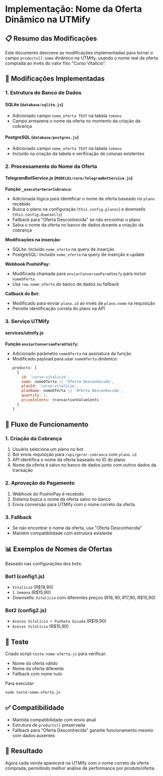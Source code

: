 # Implementação: Nome da Oferta Dinâmico na UTMify

## 📋 Resumo das Modificações

Este documento descreve as modificações implementadas para tornar o campo `products[].name` dinâmico na UTMify, usando o nome real da oferta comprada ao invés do valor fixo "Curso Vitalício".

## 🔧 Modificações Implementadas

### 1. Estrutura do Banco de Dados

#### SQLite (`database/sqlite.js`)
- Adicionado campo `nome_oferta TEXT` na tabela `tokens`
- Campo armazena o nome da oferta no momento da criação da cobrança

#### PostgreSQL (`database/postgres.js`)
- Adicionado campo `nome_oferta TEXT` na tabela `tokens`
- Incluído na criação da tabela e verificação de colunas existentes

### 2. Processamento do Nome da Oferta

#### TelegramBotService.js (`MODELO1/core/TelegramBotService.js`)

**Função `_executarGerarCobranca`:**
- Adicionada lógica para identificar o nome da oferta baseado no `plano` recebido
- Busca o plano na configuração (`this.config.planos`) e downsells (`this.config.downsells`)
- Fallback para "Oferta Desconhecida" se não encontrar o plano
- Salva o nome da oferta no banco de dados durante a criação da cobrança

**Modificações na inserção:**
- SQLite: Incluído `nome_oferta` na query de inserção
- PostgreSQL: Incluído `nome_oferta` na query de inserção e update

**Webhook PushinPay:**
- Modificada chamada para `enviarConversaoParaUtmify` para incluir `nomeOferta`
- Usa `row.nome_oferta` do banco de dados ou fallback

**Callback do Bot:**
- Modificado para enviar `plano.id` ao invés de `plano.nome` na requisição
- Permite identificação correta do plano na API

### 3. Serviço UTMify

#### services/utmify.js

**Função `enviarConversaoParaUtmify`:**
- Adicionado parâmetro `nomeOferta` na assinatura da função
- Modificado payload para usar `nomeOferta` dinâmico:
  ```javascript
  products: [
    {
      id: 'curso-vitalicio',
      name: nomeOferta || 'Oferta Desconhecida',
      planId: 'curso-vitalicio',
      planName: nomeOferta || 'Oferta Desconhecida',
      quantity: 1,
      priceInCents: transactionValueCents
    }
  ]
  ```

## 🎯 Fluxo de Funcionamento

### 1. Criação da Cobrança
1. Usuário seleciona um plano no bot
2. Bot envia requisição para `/api/gerar-cobranca` com `plano.id`
3. API identifica o nome da oferta baseado no ID do plano
4. Nome da oferta é salvo no banco de dados junto com outros dados da transação

### 2. Aprovação do Pagamento
1. Webhook do PushinPay é recebido
2. Sistema busca o nome da oferta salvo no banco
3. Envia conversão para UTMify com o nome correto da oferta

### 3. Fallback
- Se não encontrar o nome da oferta, usa "Oferta Desconhecida"
- Mantém compatibilidade com estrutura existente

## 📊 Exemplos de Nomes de Ofertas

Baseado nas configurações dos bots:

### Bot1 (config1.js)
- `Vitalício` (R$19,90)
- `1 Semana` (R$15,90)
- Downsells: `Vitalício` com diferentes preços (R$18,90, R$17,90, R$15,90)

### Bot2 (config2.js)
- `Acesso Vitalício + Punheta Guiada` (R$19,90)
- `Acesso Vitalício` (R$15,90)

## 🧪 Teste

Criado script `teste-nome-oferta.js` para verificar:
- Nome da oferta válido
- Nome da oferta diferente
- Fallback com nome nulo

Para executar:
```bash
node teste-nome-oferta.js
```

## ✅ Compatibilidade

- Mantida compatibilidade com envio atual
- Estrutura de `products[]` preservada
- Fallback para "Oferta Desconhecida" garante funcionamento mesmo com dados ausentes

## 🎯 Resultado

Agora cada venda aparecerá na UTMify com o nome correto da oferta comprada, permitindo melhor análise de performance por produto/oferta. 
